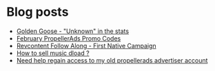 # Blog posts
<!-- BLOG-POST-LIST:START -->
- [Golden Goose - &quot;Unknown&quot; in the stats](https://afflift.com/f/threads/golden-goose-unknown-in-the-stats.10345/)
- [February PropellerAds Promo Codes](https://afflift.com/f/threads/february-propellerads-promo-codes.10344/)
- [Revcontent Follow Along - First Native Campaign](https://afflift.com/f/threads/revcontent-follow-along-first-native-campaign.10092/)
- [How to sell music dload ?](https://afflift.com/f/threads/how-to-sell-music-dload.9545/)
- [Need help regain access to my old propellerads advertiser account](https://afflift.com/f/threads/need-help-regain-access-to-my-old-propellerads-advertiser-account.10033/)
<!-- BLOG-POST-LIST:END -->
